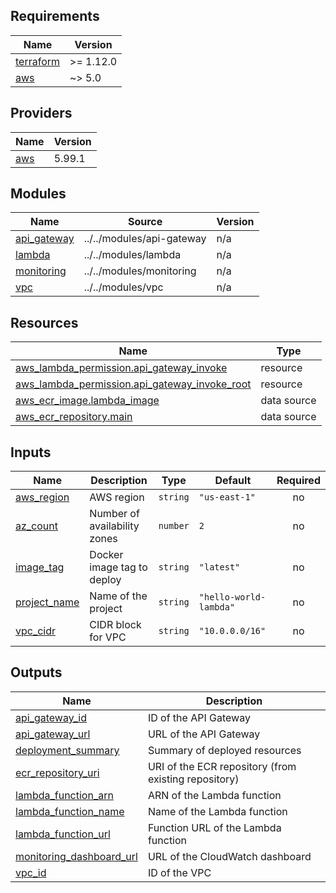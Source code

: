 ## Requirements

| Name | Version |
|------|---------|
| <a name="requirement_terraform"></a> [terraform](#requirement\_terraform) | >= 1.12.0 |
| <a name="requirement_aws"></a> [aws](#requirement\_aws) | ~> 5.0 |

## Providers

| Name | Version |
|------|---------|
| <a name="provider_aws"></a> [aws](#provider\_aws) | 5.99.1 |

## Modules

| Name | Source | Version |
|------|--------|---------|
| <a name="module_api_gateway"></a> [api\_gateway](#module\_api\_gateway) | ../../modules/api-gateway | n/a |
| <a name="module_lambda"></a> [lambda](#module\_lambda) | ../../modules/lambda | n/a |
| <a name="module_monitoring"></a> [monitoring](#module\_monitoring) | ../../modules/monitoring | n/a |
| <a name="module_vpc"></a> [vpc](#module\_vpc) | ../../modules/vpc | n/a |

## Resources

| Name | Type |
|------|------|
| [aws_lambda_permission.api_gateway_invoke](https://registry.terraform.io/providers/hashicorp/aws/latest/docs/resources/lambda_permission) | resource |
| [aws_lambda_permission.api_gateway_invoke_root](https://registry.terraform.io/providers/hashicorp/aws/latest/docs/resources/lambda_permission) | resource |
| [aws_ecr_image.lambda_image](https://registry.terraform.io/providers/hashicorp/aws/latest/docs/data-sources/ecr_image) | data source |
| [aws_ecr_repository.main](https://registry.terraform.io/providers/hashicorp/aws/latest/docs/data-sources/ecr_repository) | data source |

## Inputs

| Name | Description | Type | Default | Required |
|------|-------------|------|---------|:--------:|
| <a name="input_aws_region"></a> [aws\_region](#input\_aws\_region) | AWS region | `string` | `"us-east-1"` | no |
| <a name="input_az_count"></a> [az\_count](#input\_az\_count) | Number of availability zones | `number` | `2` | no |
| <a name="input_image_tag"></a> [image\_tag](#input\_image\_tag) | Docker image tag to deploy | `string` | `"latest"` | no |
| <a name="input_project_name"></a> [project\_name](#input\_project\_name) | Name of the project | `string` | `"hello-world-lambda"` | no |
| <a name="input_vpc_cidr"></a> [vpc\_cidr](#input\_vpc\_cidr) | CIDR block for VPC | `string` | `"10.0.0.0/16"` | no |

## Outputs

| Name | Description |
|------|-------------|
| <a name="output_api_gateway_id"></a> [api\_gateway\_id](#output\_api\_gateway\_id) | ID of the API Gateway |
| <a name="output_api_gateway_url"></a> [api\_gateway\_url](#output\_api\_gateway\_url) | URL of the API Gateway |
| <a name="output_deployment_summary"></a> [deployment\_summary](#output\_deployment\_summary) | Summary of deployed resources |
| <a name="output_ecr_repository_uri"></a> [ecr\_repository\_uri](#output\_ecr\_repository\_uri) | URI of the ECR repository (from existing repository) |
| <a name="output_lambda_function_arn"></a> [lambda\_function\_arn](#output\_lambda\_function\_arn) | ARN of the Lambda function |
| <a name="output_lambda_function_name"></a> [lambda\_function\_name](#output\_lambda\_function\_name) | Name of the Lambda function |
| <a name="output_lambda_function_url"></a> [lambda\_function\_url](#output\_lambda\_function\_url) | Function URL of the Lambda function |
| <a name="output_monitoring_dashboard_url"></a> [monitoring\_dashboard\_url](#output\_monitoring\_dashboard\_url) | URL of the CloudWatch dashboard |
| <a name="output_vpc_id"></a> [vpc\_id](#output\_vpc\_id) | ID of the VPC |
